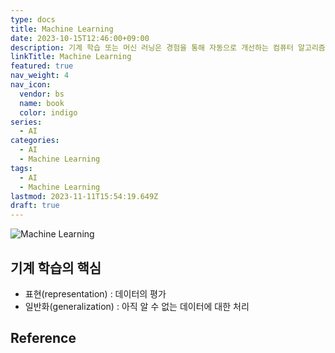 ```yaml
---
type: docs
title: Machine Learning
date: 2023-10-15T12:46:00+09:00
description: 기계 학습 또는 머신 러닝은 경험을 통해 자동으로 개선하는 컴퓨터 알고리즘의 연구이다. 방대한 데이터를 분석해 '미래를 예측하는 기술'이자 인공지능의 한 분야로 간주
linkTitle: Machine Learning
featured: true
nav_weight: 4
nav_icon:
  vendor: bs
  name: book
  color: indigo
series:
  - AI
categories:
  - AI
  - Machine Learning
tags:
  - AI
  - Machine Learning
lastmod: 2023-11-11T15:54:19.649Z
draft: true
---
```


![Machine Learning](/ai/ml-algorithms.webp)

## 기계 학습의 핵심

- 표현(representation) : 데이터의 평가
- 일반화(generalization) : 아직 알 수 없는 데이터에 대한 처리

## Reference

